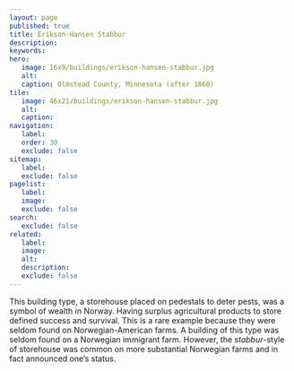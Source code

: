 ```yaml
---
layout: page
published: true
title: Erikson-Hansen Stabbur
description:
keywords:
hero:
   image: 16x9/buildings/erikson-hansen-stabbur.jpg
   alt:
   caption: Olmstead County, Minnesota (after 1860)
tile:
   image: 46x21/buildings/erikson-hansen-stabbur.jpg
   alt:
   caption: 
navigation:
   label:
   order: 30
   exclude: false
sitemap:
   label:
   exclude: false
pagelist:
   label:
   image:
   exclude: false  
search:
   exclude: false
related:
   label:
   image:
   alt:
   description:
   exclude: false
---
```

This building type, a storehouse placed on pedestals to deter pests, was a symbol of wealth in Norway. Having surplus agricultural products to store defined success and survival. This is a rare example because they were seldom found on Norwegian-American farms. A building of this type was seldom found on a Norwegian immigrant farm. However, the _stabbur_-style of storehouse was common on more substantial Norwegian farms and in fact announced one’s status.